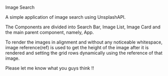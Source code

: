 Image Search

A simple application of image search using UnsplashAPI.

The Components are divided into Search Bar, Image List, Image Card and the main parent component, namely, App.

To render the images in alignment and without any noticeable whitespace, image reference(ref) is used to get the height of the image after it is rendered and setting the grid rows dynamically using the reference of that image.

Please let me know what you guys think !!  
